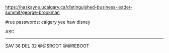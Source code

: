 https://haskayne.ucalgary.ca/distinguished-business-leader-summit/george-brookman

#rue 
passwords: calgary yee haw disney

ASC

-----
SAV 38
DEL 32
@@$ROOT
@@REBOOT